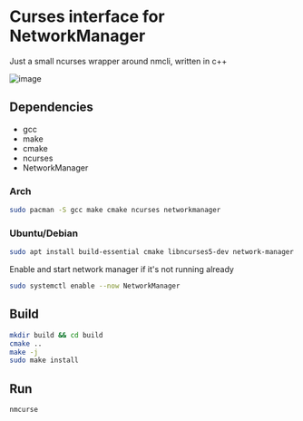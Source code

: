 # Curses interface for NetworkManager

Just a small ncurses wrapper around nmcli, written in c++

![image](https://github.com/user-attachments/assets/1528f8ee-24ba-4079-b082-bee4bbb8d249)


## Dependencies

- gcc
- make
- cmake
- ncurses
- NetworkManager


### Arch

```bash
sudo pacman -S gcc make cmake ncurses networkmanager
```


### Ubuntu/Debian

```bash
sudo apt install build-essential cmake libncurses5-dev network-manager  # make and gcc are part of build-essential
```

Enable and start network manager if it's not running already
```bash
sudo systemctl enable --now NetworkManager
```


## Build

```bash
mkdir build && cd build
cmake ..
make -j
sudo make install
```


## Run

```bash
nmcurse
```
